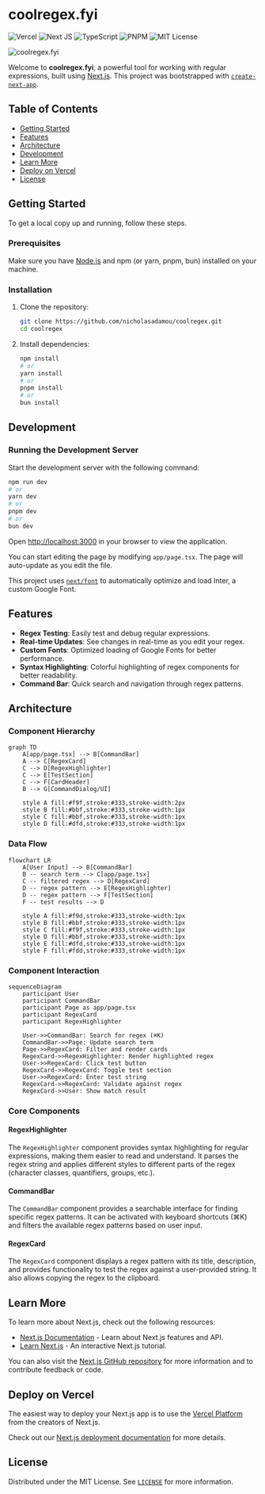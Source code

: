 # coolregex.fyi

![Vercel](https://img.shields.io/badge/vercel-%23000000.svg?style=flat-square&logo=vercel&logoColor=white)
![Next JS](https://img.shields.io/badge/Next-black?style=flat-square&logo=next.js&logoColor=white)
![TypeScript](https://img.shields.io/badge/TypeScript-%23007ACC.svg?style=flat-square&logo=typescript&logoColor=white)
![PNPM](https://img.shields.io/badge/pnpm-%234a4a4a.svg?style=flat-square&logo=pnpm&logoColor=f69220)
![MIT License](https://img.shields.io/badge/License-MIT-yellow.svg?style=flat-square)

![coolregex.fyi](coolregex.gif)

Welcome to **coolregex.fyi**, a powerful tool for working with regular expressions, built using [Next.js](https://nextjs.org/). This project was bootstrapped with [`create-next-app`](https://github.com/vercel/next.js/tree/canary/packages/create-next-app).

## Table of Contents

-  [Getting Started](#getting-started)
-  [Features](#features)
-  [Architecture](#architecture)
-  [Development](#development)
-  [Learn More](#learn-more)
-  [Deploy on Vercel](#deploy-on-vercel)
-  [License](#license)

## Getting Started

To get a local copy up and running, follow these steps.

### Prerequisites

Make sure you have [Node.js](https://nodejs.org/) and npm (or yarn, pnpm, bun) installed on your machine.

### Installation

1. Clone the repository:

   ```bash
   git clone https://github.com/nicholasadamou/coolregex.git
   cd coolregex
   ```

2. Install dependencies:

   ```bash
   npm install
   # or
   yarn install
   # or
   pnpm install
   # or
   bun install
   ```

## Development

### Running the Development Server

Start the development server with the following command:

```bash
npm run dev
# or
yarn dev
# or
pnpm dev
# or
bun dev
```

Open [http://localhost:3000](http://localhost:3000) in your browser to view the application.

You can start editing the page by modifying `app/page.tsx`. The page will auto-update as you edit the file.

This project uses [`next/font`](https://nextjs.org/docs/basic-features/font-optimization) to automatically optimize and load Inter, a custom Google Font.

## Features

-  **Regex Testing**: Easily test and debug regular expressions.
-  **Real-time Updates**: See changes in real-time as you edit your regex.
-  **Custom Fonts**: Optimized loading of Google Fonts for better performance.
-  **Syntax Highlighting**: Colorful highlighting of regex components for better readability.
-  **Command Bar**: Quick search and navigation through regex patterns.

## Architecture

### Component Hierarchy

```mermaid
graph TD
    A[app/page.tsx] --> B[CommandBar]
    A --> C[RegexCard]
    C --> D[RegexHighlighter]
    C --> E[TestSection]
    C --> F[CardHeader]
    B --> G[CommandDialog/UI]

    style A fill:#f9f,stroke:#333,stroke-width:2px
    style B fill:#bbf,stroke:#333,stroke-width:1px
    style C fill:#bbf,stroke:#333,stroke-width:1px
    style D fill:#dfd,stroke:#333,stroke-width:1px
```

### Data Flow

```mermaid
flowchart LR
    A[User Input] --> B[CommandBar]
    B -- search term --> C[app/page.tsx]
    C -- filtered regex --> D[RegexCard]
    D -- regex pattern --> E[RegexHighlighter]
    D -- regex pattern --> F[TestSection]
    F -- test results --> D

    style A fill:#f9d,stroke:#333,stroke-width:1px
    style B fill:#bbf,stroke:#333,stroke-width:1px
    style C fill:#f9f,stroke:#333,stroke-width:1px
    style D fill:#bbf,stroke:#333,stroke-width:1px
    style E fill:#dfd,stroke:#333,stroke-width:1px
    style F fill:#fdd,stroke:#333,stroke-width:1px
```

### Component Interaction

```mermaid
sequenceDiagram
    participant User
    participant CommandBar
    participant Page as app/page.tsx
    participant RegexCard
    participant RegexHighlighter

    User->>CommandBar: Search for regex (⌘K)
    CommandBar->>Page: Update search term
    Page->>RegexCard: Filter and render cards
    RegexCard->>RegexHighlighter: Render highlighted regex
    User->>RegexCard: Click test button
    RegexCard->>RegexCard: Toggle test section
    User->>RegexCard: Enter test string
    RegexCard->>RegexCard: Validate against regex
    RegexCard->>User: Show match result
```

### Core Components

#### RegexHighlighter
The `RegexHighlighter` component provides syntax highlighting for regular expressions, making them easier to read and understand. It parses the regex string and applies different styles to different parts of the regex (character classes, quantifiers, groups, etc.).

#### CommandBar
The `CommandBar` component provides a searchable interface for finding specific regex patterns. It can be activated with keyboard shortcuts (⌘K) and filters the available regex patterns based on user input.

#### RegexCard
The `RegexCard` component displays a regex pattern with its title, description, and provides functionality to test the regex against a user-provided string. It also allows copying the regex to the clipboard.

## Learn More

To learn more about Next.js, check out the following resources:

-  [Next.js Documentation](https://nextjs.org/docs) - Learn about Next.js features and API.
-  [Learn Next.js](https://nextjs.org/learn) - An interactive Next.js tutorial.

You can also visit the [Next.js GitHub repository](https://github.com/vercel/next.js/) for more information and to contribute feedback or code.

## Deploy on Vercel

The easiest way to deploy your Next.js app is to use the [Vercel Platform](https://vercel.com/new?utm_medium=default-template&filter=next.js&utm_source=create-next-app&utm_campaign=create-next-app-readme) from the creators of Next.js.

Check out our [Next.js deployment documentation](https://nextjs.org/docs/deployment) for more details.

## License

Distributed under the MIT License. See [`LICENSE`](LICENSE) for more information.
